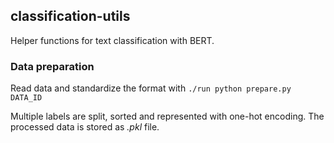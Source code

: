## classification-utils

Helper functions for text classification with BERT.

### Data preparation

Read data and standardize the format with `./run python prepare.py DATA_ID`

Multiple labels are split, sorted and represented with one-hot encoding.
The processed data is stored as *.pkl* file.

